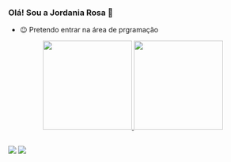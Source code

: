### Olá! Sou a Jordania Rosa 👋

- 😉 Pretendo entrar na área de prgramação

<div align="center">
  <a href="https://github.com/JordaniaRosa">
  <img height="180em" src="https://github-readme-stats.vercel.app/api?username=JordaniaRosa&show_icons=true&theme=dracula&include_all_commits=true&count_private=true"/>
  <img height="180em" src="https://github-readme-stats.vercel.app/api/top-langs/?username=JordaniaRosa&layout=compact&langs_count=7&theme=dracula"/>
</div>
  
  ##
  
  <div>
  <a href="https://instagram.com/jordaniap.rosa" target="_blank"><img src="https://img.shields.io/badge/-Instagram-%23E4405F?style=for-the-badge&logo=instagram&logoColor=white" target="_blank"></a>
  <a href="https://www.linkedin.com/in/jordania-rosa-8868371a2/" target="_blank"><img src="https://img.shields.io/badge/-LinkedIn-%230077B5?style=for-the-badge&logo=linkedin&logoColor=white" target="_blank"></a> 
    </div>
